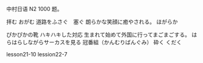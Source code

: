 中村日语 N2 1000 题。

拝む おがむ
道路をふさぐ　塞ぐ
朗らかな笑顔に癒やされる。 ほがらか

ぴかぴかの靴
ハキハキした対応
生まれて始めて外国に行ってまごまごする。
はらはらしながらサーカスを見る
冠番組（かんむりばんぐみ）
砕く くだく

lesson21-10  lession22-7

